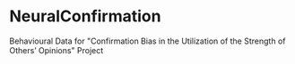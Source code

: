 # NeuralConfirmation

Behavioural Data for "Confirmation Bias in the Utilization of the Strength of Others’ Opinions" Project
